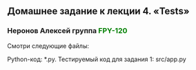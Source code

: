 ## Домашнее задание к лекции 4. «Tests»

### Неронов Алексей группа <span style="color:green">**FPY-120**</span>

Смотри следующие файлы:

Python-код: *.py.
Тестируемый код для задания 1: src/app.py 